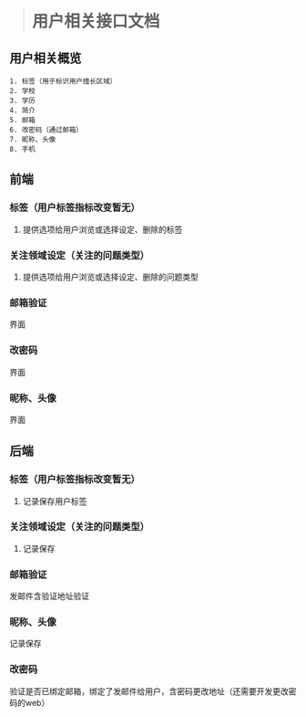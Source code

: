 ># 用户相关接口文档

## 用户相关概览

	1. 标签（用于标识用户擅长区域）
	2. 学校
	3. 学历
	4. 简介
	5. 邮箱
	6. 改密码（通过邮箱）
	7. 昵称、头像
	8. 手机

## 前端

### 标签（用户标签指标改变暂无）

1. 提供选项给用户浏览或选择设定、删除的标签

### 关注领域设定（关注的问题类型）

1. 提供选项给用户浏览或选择设定、删除的问题类型

### 邮箱验证

界面

### 改密码

界面

### 昵称、头像

界面

## 后端

### 标签（用户标签指标改变暂无）

1. 记录保存用户标签

### 关注领域设定（关注的问题类型）

1. 记录保存

### 邮箱验证

发邮件含验证地址验证

### 昵称、头像

记录保存

### 改密码

验证是否已绑定邮箱，绑定了发邮件给用户，含密码更改地址（还需要开发更改密码的web）
